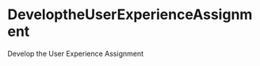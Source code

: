 DeveloptheUserExperienceAssignment
==================================

Develop the User Experience Assignment
